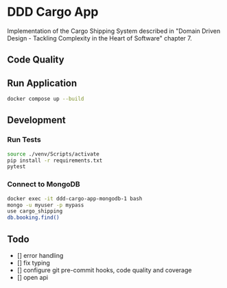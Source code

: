 # DDD Cargo App
Implementation of the Cargo Shipping System described in "Domain Driven Design - Tackling Complexity in the Heart of Software" chapter 7.

## Code Quality


## Run Application

```bash
docker compose up --build
```

## Development

### Run Tests

```bash
source ./venv/Scripts/activate
pip install -r requirements.txt
pytest
```

### Connect to MongoDB

```bash
docker exec -it ddd-cargo-app-mongodb-1 bash
mongo -u myuser -p mypass
use cargo_shipping
db.booking.find()
```

## Todo

- [] error handling
- [] fix typing
- [] configure git pre-commit hooks, code quality and coverage
- [] open api
